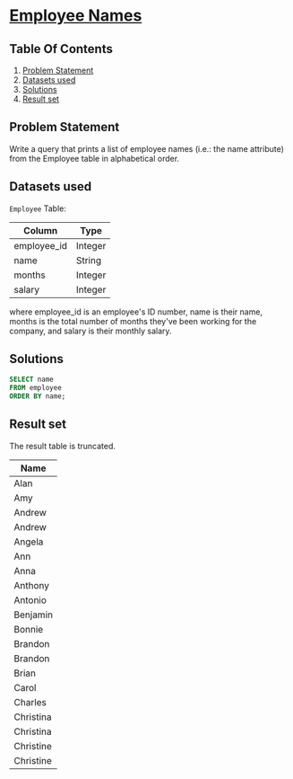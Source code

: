 # [Employee Names](https://www.hackerrank.com/challenges/name-of-employees/)

## Table Of Contents
1. [Problem Statement](#problem-statement)
2. [Datasets used](#datasets-used)
3. [Solutions](#solutions)
4. [Result set](#result-set)

## Problem Statement

Write a query that prints a list of employee names (i.e.: the name attribute) from the Employee table in alphabetical order.

## Datasets used

```Employee``` Table:

| Column      | Type    |
|-------------|---------|
| employee_id | Integer |
| name        | String  |
| months      | Integer |
| salary      | Integer |

where employee_id is an employee's ID number, name is their name, months is the total number of months they've been working for the company, and salary is their monthly salary.

## Solutions

```sql
SELECT name
FROM employee
ORDER BY name;
```

## Result set

The result table is truncated.

| Name      |
|-----------|
| Alan      |
| Amy       |
| Andrew    |
| Andrew    |
| Angela    |
| Ann       |
| Anna      |
| Anthony   |
| Antonio   |
| Benjamin  |
| Bonnie    |
| Brandon   |
| Brandon   |
| Brian     |
| Carol     |
| Charles   |
| Christina |
| Christina |
| Christine |
| Christine |